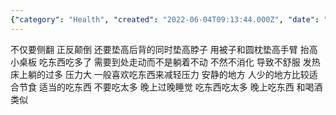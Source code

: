 ```yaml
---
{"category": "Health", "created": "2022-06-04T09:13:44.000Z", "date": "2022-06-04 09:13:44", "description": "This article emphasizes the significance of avoiding extended periods of lying in bed and encourages physical movement to facilitate digestion. It highlights the discomfort caused by overeating and recommends finding a tranquil spot for relaxation post-meals. Additionally, it cautions against consuming excessive amounts at night, late-night eating habits, and alcohol intake during evening hours.", "modified": "2022-08-18T16:22:10.578Z", "tags": ["health", "lifestyle", "rest"], "title": "Roll in Bed在床上翻滚"}
---
```

不仅要侧翻 正反颠倒 还要垫高后背的同时垫高脖子 用被子和圆枕垫高手臂 抬高小桌板
吃东西吃多了 需要到处走动而不是躺着不动 不然不消化 导致不舒服 发热
床上躺的过多 压力大 一般喜欢吃东西来减轻压力 安静的地方 人少的地方比较适合节食
适当的吃东西 不要吃太多
晚上过晚睡觉 吃东西吃太多 晚上吃东西 和喝酒类似